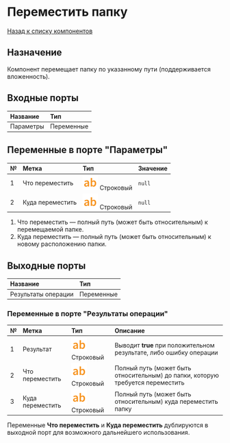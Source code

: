 # Переместить папку

[Назад к списку компонентов](../README.md)

## Назначение

Компонент перемещает папку по указанному пути (поддерживается вложенность).

## Входные порты

| Название| Тип|
|:----------|:-----------|
| Параметры | Переменные    |

## Переменные в порте "Параметры"

| № | Метка               | Тип                                    | Значение |
|:--|:--------------------|:---------------------------------------|:---------|
| 1 | Что переместить | ![](./img/string_default.svg) Строковый | `null` |
| 2 | Куда переместить | ![](./img/string_default.svg) Строковый| `null` |

1. Что переместить  — полный путь (может быть относительным) к перемещаемой папке.
2. Куда переместить  — полный путь (может быть относительным) к новому расположению папки.

## Выходные порты

| Название| Тип|
|:----------|:-----------|
| Результаты операции | Переменные |

### Переменные в порте "Результаты операции"

| № | Метка               | Тип                                    | Описание  |
|:--|:--------------------|:---------------------------------------|:----------|
| 1 | Результат | ![](./img/string_default.svg) Строковый | Выводит **true** при положительном результате, либо ошибку операции |
| 2 | Что переместить | ![](./img/string_default.svg) Строковый | Полный путь (может быть относительным) до папки, которую требуется переместить|
| 3 | Куда переместить | ![](./img/string_default.svg) Строковый|  Полный путь (может быть относительным) куда переместить папку |

Переменные **Что переместить** и **Куда переместить** дублируются в выходной порт для возможного дальнейшего использования. 